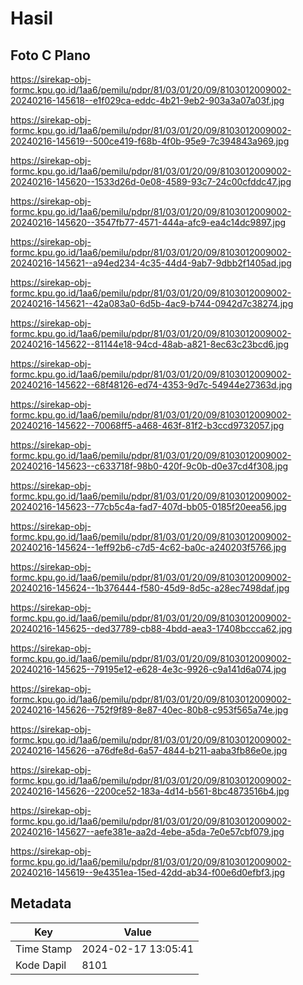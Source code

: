 # Hasil

## Foto C Plano

https://sirekap-obj-formc.kpu.go.id/1aa6/pemilu/pdpr/81/03/01/20/09/8103012009002-20240216-145618--e1f029ca-eddc-4b21-9eb2-903a3a07a03f.jpg

https://sirekap-obj-formc.kpu.go.id/1aa6/pemilu/pdpr/81/03/01/20/09/8103012009002-20240216-145619--500ce419-f68b-4f0b-95e9-7c394843a969.jpg

https://sirekap-obj-formc.kpu.go.id/1aa6/pemilu/pdpr/81/03/01/20/09/8103012009002-20240216-145620--1533d26d-0e08-4589-93c7-24c00cfddc47.jpg

https://sirekap-obj-formc.kpu.go.id/1aa6/pemilu/pdpr/81/03/01/20/09/8103012009002-20240216-145620--3547fb77-4571-444a-afc9-ea4c14dc9897.jpg

https://sirekap-obj-formc.kpu.go.id/1aa6/pemilu/pdpr/81/03/01/20/09/8103012009002-20240216-145621--a94ed234-4c35-44d4-9ab7-9dbb2f1405ad.jpg

https://sirekap-obj-formc.kpu.go.id/1aa6/pemilu/pdpr/81/03/01/20/09/8103012009002-20240216-145621--42a083a0-6d5b-4ac9-b744-0942d7c38274.jpg

https://sirekap-obj-formc.kpu.go.id/1aa6/pemilu/pdpr/81/03/01/20/09/8103012009002-20240216-145622--81144e18-94cd-48ab-a821-8ec63c23bcd6.jpg

https://sirekap-obj-formc.kpu.go.id/1aa6/pemilu/pdpr/81/03/01/20/09/8103012009002-20240216-145622--68f48126-ed74-4353-9d7c-54944e27363d.jpg

https://sirekap-obj-formc.kpu.go.id/1aa6/pemilu/pdpr/81/03/01/20/09/8103012009002-20240216-145622--70068ff5-a468-463f-81f2-b3ccd9732057.jpg

https://sirekap-obj-formc.kpu.go.id/1aa6/pemilu/pdpr/81/03/01/20/09/8103012009002-20240216-145623--c633718f-98b0-420f-9c0b-d0e37cd4f308.jpg

https://sirekap-obj-formc.kpu.go.id/1aa6/pemilu/pdpr/81/03/01/20/09/8103012009002-20240216-145623--77cb5c4a-fad7-407d-bb05-0185f20eea56.jpg

https://sirekap-obj-formc.kpu.go.id/1aa6/pemilu/pdpr/81/03/01/20/09/8103012009002-20240216-145624--1eff92b6-c7d5-4c62-ba0c-a240203f5766.jpg

https://sirekap-obj-formc.kpu.go.id/1aa6/pemilu/pdpr/81/03/01/20/09/8103012009002-20240216-145624--1b376444-f580-45d9-8d5c-a28ec7498daf.jpg

https://sirekap-obj-formc.kpu.go.id/1aa6/pemilu/pdpr/81/03/01/20/09/8103012009002-20240216-145625--ded37789-cb88-4bdd-aea3-17408bccca62.jpg

https://sirekap-obj-formc.kpu.go.id/1aa6/pemilu/pdpr/81/03/01/20/09/8103012009002-20240216-145625--79195e12-e628-4e3c-9926-c9a141d6a074.jpg

https://sirekap-obj-formc.kpu.go.id/1aa6/pemilu/pdpr/81/03/01/20/09/8103012009002-20240216-145626--752f9f89-8e87-40ec-80b8-c953f565a74e.jpg

https://sirekap-obj-formc.kpu.go.id/1aa6/pemilu/pdpr/81/03/01/20/09/8103012009002-20240216-145626--a76dfe8d-6a57-4844-b211-aaba3fb86e0e.jpg

https://sirekap-obj-formc.kpu.go.id/1aa6/pemilu/pdpr/81/03/01/20/09/8103012009002-20240216-145626--2200ce52-183a-4d14-b561-8bc4873516b4.jpg

https://sirekap-obj-formc.kpu.go.id/1aa6/pemilu/pdpr/81/03/01/20/09/8103012009002-20240216-145627--aefe381e-aa2d-4ebe-a5da-7e0e57cbf079.jpg

https://sirekap-obj-formc.kpu.go.id/1aa6/pemilu/pdpr/81/03/01/20/09/8103012009002-20240216-145619--9e4351ea-15ed-42dd-ab34-f00e6d0efbf3.jpg


## Metadata

| Key        | Value               |
| ---------- | ------------------- |
| Time Stamp | 2024-02-17 13:05:41 |
| Kode Dapil | 8101                |




